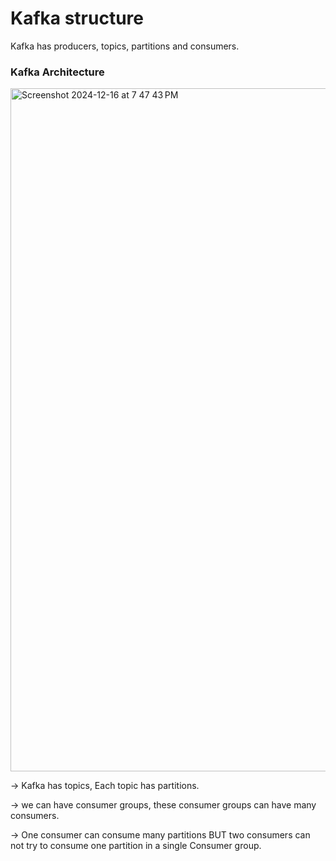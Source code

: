 # Kafka structure

Kafka has producers, topics, partitions and consumers.

### Kafka Architecture

<img width="1093" alt="Screenshot 2024-12-16 at 7 47 43 PM" src="https://github.com/user-attachments/assets/f74dbe22-acdd-41d8-9f64-d80c6aedc6ea" />

-> Kafka has topics, Each topic has partitions.

-> we can have consumer groups, these consumer groups can have many consumers.

-> One consumer can consume many partitions BUT two consumers can not try to consume one partition in a single Consumer group.
